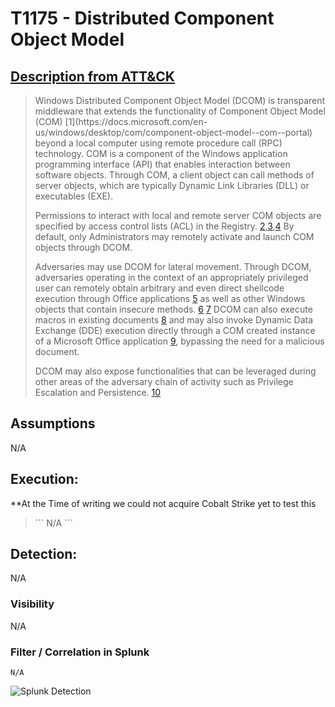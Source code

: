 # T1175 - Distributed Component Object Model
## [Description from ATT&CK](https://attack.mitre.org/wiki/Technique/T1175)
<blockquote>
Windows Distributed Component Object Model (DCOM) is transparent middleware that extends the functionality of Component Object Model (COM) [1](https://docs.microsoft.com/en-us/windows/desktop/com/component-object-model--com--portal) beyond a local computer using remote procedure call (RPC) technology. COM is a component of the Windows application programming interface (API) that enables interaction between software objects. Through COM, a client object can call methods of server objects, which are typically Dynamic Link Libraries (DLL) or executables (EXE).

Permissions to interact with local and remote server COM objects are specified by access control lists (ACL) in the Registry. [2](https://docs.microsoft.com/en-us/windows/desktop/com/dcom-security-enhancements-in-windows-xp-service-pack-2-and-windows-server-2003-service-pack-1),[3](https://docs.microsoft.com/en-us/windows/desktop/com/setting-processwide-security-through-the-registry),[4](https://docs.microsoft.com/en-us/windows/desktop/com/registry-values-for-machine-wide-security) By default, only Administrators may remotely activate and launch COM objects through DCOM.

Adversaries may use DCOM for lateral movement. Through DCOM, adversaries operating in the context of an appropriately privileged user can remotely obtain arbitrary and even direct shellcode execution through Office applications [5](https://enigma0x3.net/2017/11/16/lateral-movement-using-outlooks-createobject-method-and-dotnettojscript/) as well as other Windows objects that contain insecure methods. [6](https://enigma0x3.net/2017/01/05/lateral-movement-using-the-mmc20-application-com-object/) [7](https://enigma0x3.net/2017/01/23/lateral-movement-via-dcom-round-2/) DCOM can also execute macros in existing documents [8](https://enigma0x3.net/2017/09/11/lateral-movement-using-excel-application-and-dcom/) and may also invoke Dynamic Data Exchange (DDE) execution directly through a COM created instance of a Microsoft Office application [9](https://www.cybereason.com/blog/leveraging-excel-dde-for-lateral-movement-via-dcom), bypassing the need for a malicious document.

DCOM may also expose functionalities that can be leveraged during other areas of the adversary chain of activity such as Privilege Escalation and Persistence. [10](https://googleprojectzero.blogspot.com/2018/04/windows-exploitation-tricks-exploiting.html)
</blockquote>

## Assumptions
N/A 

## Execution:
**At the Time of writing we could not acquire Cobalt Strike yet to test this 

<blockquote>
```
 N/A
```
</blockquote>

 

## Detection:
N/A

### Visibility
N/A

### Filter / Correlation in Splunk
 

```
N/A
```

![Splunk Detection](https://github.com/avaplex/dpi911/blob/master/images/T1175.JPG)
